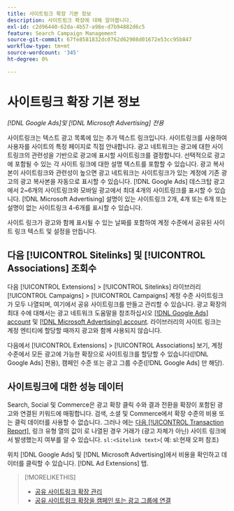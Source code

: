```yaml
---
title: 사이트링크 확장 기본 정보
description: 사이트링크 확장에 대해 알아봅니다.
exl-id: c2d96440-62da-4b57-a98e-d7b94882d6c5
feature: Search Campaign Management
source-git-commit: 67fe8581832dc0762d62908d01672e53cc95b847
workflow-type: tm+mt
source-wordcount: '345'
ht-degree: 0%

---
```


# 사이트링크 확장 기본 정보

*[!DNL Google Ads]및 [!DNL Microsoft Advertising] 전용*

사이트링크는 텍스트 광고 목록에 있는 추가 텍스트 링크입니다. 사이트링크를 사용하여 사용자를 사이트의 특정 페이지로 직접 안내합니다. 광고 네트워크는 광고에 대한 사이트링크의 관련성을 기반으로 광고에 표시할 사이트링크를 결정합니다. 선택적으로 광고에 포함될 수 있는 각 사이트 링크에 대한 설명 텍스트를 포함할 수 있습니다. 광고 복사본이 사이트링크와 관련성이 높으면 광고 네트워크는 사이트링크가 있는 계정에 기존 광고의 광고 복사본을 자동으로 표시할 수 있습니다. [!DNL Google Ads] 데스크탑 광고에서 2~6개의 사이트링크와 모바일 광고에서 최대 4개의 사이트링크를 표시할 수 있습니다. [!DNL Microsoft Advertising] 설명이 있는 사이트링크 2개, 4개 또는 6개 또는 설명이 없는 사이트링크 4-6개를 표시할 수 있습니다.

사이트 링크가 광고와 함께 표시될 수 있는 날짜를 포함하여 계정 수준에서 공유된 사이트 링크 텍스트 및 설정을 만듭니다.

## 다음 [!UICONTROL Sitelinks] 및 [!UICONTROL Associations] 조회수

다음 [!UICONTROL Extensions] > [!UICONTROL Sitelinks] 라이브러리 [!UICONTROL Campaigns] > [!UICONTROL Campaigns] 계정 수준 사이트링크가 모두 나열되며, 여기에서 공유 사이트링크를 만들고 관리할 수 있습니다. 광고 확장의 최대 수에 대해서는 광고 네트워크 도움말을 참조하십시오 [[!DNL Google Ads] account](https://support.google.com/google-ads/answer/6372658) 및 [[!DNL Microsoft Advertising] account](https://help.ads.microsoft.com/#apex/3/en/52001). 라이브러리의 사이트 링크는 계정 엔티티에 할당할 때까지 광고와 함께 사용되지 않습니다.

다음에서 [!UICONTROL Extensions] > [!UICONTROL Associations] 보기, 계정 수준에서 모든 광고에 가능한 확장으로 사이트링크를 할당할 수 있습니다([!DNL Google Ads] 전용), 캠페인 수준 또는 광고 그룹 수준([!DNL Google Ads] 만 해당).

## 사이트링크에 대한 성능 데이터

Search, Social 및 Commerce은 광고 확장 클릭 수와 결과 전환을 확장이 포함된 광고와 연결된 키워드에 매핑합니다. 검색, 소셜 및 Commerce에서 확장 수준의 비용 또는 클릭 데이터를 사용할 수 없습니다. 그러나 에는 [다음 [!UICONTROL Transaction Report]](/help/search-social-commerce/reports/management/basic-advanced/transaction-report.md), 링크 유형 열의 값이 로 나열된 경우 거래가 (광고 자체가 아닌) 사이트 링크에서 발생했는지 여부를 알 수 있습니다. `sl:<Sitelink text>`( 예: sl:현재 오퍼 참조)

위치 [!DNL Google Ads] 및 [!DNL Microsoft Advertising]에서 비용을 확인하고 데이터를 클릭할 수 있습니다. [!DNL Ad Extensions] 탭.

>[!MORELIKETHIS]
>
>* [공유 사이트링크 확장 관리](sitelink-extension-manage.md)
>* [공유 사이트링크 확장을 캠페인 또는 광고 그룹에 연결](sitelink-extension-associate.md)
